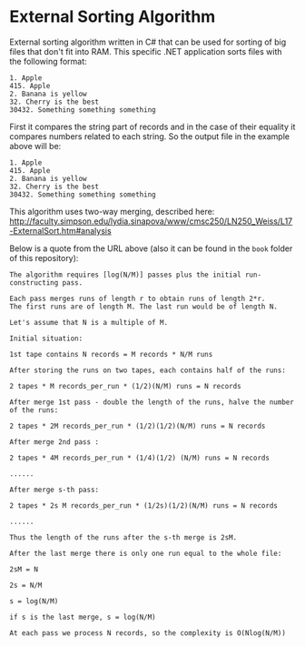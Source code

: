# External Sorting Algorithm
External sorting algorithm written in C# that can be used for sorting of big files that don't fit into RAM. This specific .NET application sorts files with the following format:

    1. Apple
    415. Apple
    2. Banana is yellow
    32. Cherry is the best
    30432. Something something something

First it compares the string part of records and in the case of their equality it compares numbers related to each string. So the output  file in the example above will be:

    1. Apple
    415. Apple
    2. Banana is yellow
    32. Cherry is the best
    30432. Something something something

This algorithm uses two-way merging, described here:
http://faculty.simpson.edu/lydia.sinapova/www/cmsc250/LN250_Weiss/L17-ExternalSort.htm#analysis

Below is a quote from the URL above (also it can be found in the `book` folder of this repository):


    The algorithm requires [log(N/M)] passes plus the initial run-constructing pass.

    Each pass merges runs of length r to obtain runs of length 2*r.
    The first runs are of length M. The last run would be of length N.

    Let's assume that N is a multiple of M.

    Initial situation:

    1st tape contains N records = M records * N/M runs

    After storing the runs on two tapes, each contains half of the runs:

    2 tapes * M records_per_run * (1/2)(N/M) runs = N records

    After merge 1st pass - double the length of the runs, halve the number of the runs:

    2 tapes * 2M records_per_run * (1/2)(1/2)(N/M) runs = N records

    After merge 2nd pass :

    2 tapes * 4M records_per_run * (1/4)(1/2) (N/M) runs = N records

    ......

    After merge s-th pass:

    2 tapes * 2s M records_per_run * (1/2s)(1/2)(N/M) runs = N records

    ......

    Thus the length of the runs after the s-th merge is 2sM.

    After the last merge there is only one run equal to the whole file:

    2sM = N

    2s = N/M

    s = log(N/M)

    if s is the last merge, s = log(N/M)

    At each pass we process N records, so the complexity is O(Nlog(N/M))

